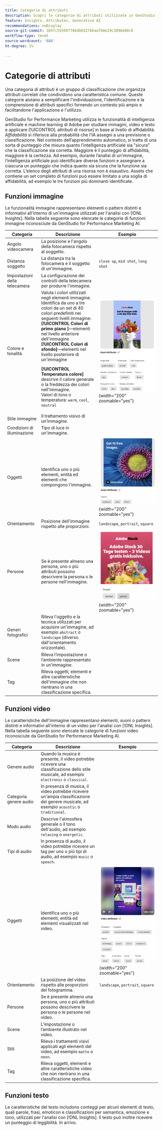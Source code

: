 ```yaml
---
title: Categorie di attributi
description: Scopri le categorie di attributi utilizzate in GenStudio for Performance Marketing.
feature: Insights, Attributes, Generative AI
recommendations: noDisplay
source-git-commit: 3b5fc55595f766db0327b6aefb0e29c3896e00c0
workflow-type: tm+mt
source-wordcount: '684'
ht-degree: 1%

---
```


# Categorie di attributi

Una categoria di attributi è un gruppo di classificazione che organizza attributi correlati che condividono una caratteristica comune. Queste categorie aiutano a semplificare l&#39;individuazione, l&#39;identificazione e la comprensione di attributi specifici fornendo un contesto più ampio e facilitandone l&#39;applicazione e l&#39;utilizzo.

GenStudio for Performance Marketing utilizza le funzionalità di intelligenza artificiale e machine learning di Adobe per studiare immagini, video e testo e applicare [!UICONTROL attributi di risorse] in base al livello di affidabilità. _Affidabilità_ si riferisce alla probabilità che l&#39;IA assegni a una previsione o classificazione. Nel contesto dell’apprendimento automatico, si tratta di una sorta di punteggio che misura quanto l’intelligenza artificiale sia &quot;sicura&quot; che la classificazione sia corretta. Maggiore è il punteggio di affidabilità, maggiore è la certezza. Ad esempio, durante l’analisi di un’immagine, l’intelligenza artificiale può identificare diverse funzioni e assegnare a ciascuna un punteggio che indica quanto sia sicura che la funzione sia corretta. L’elenco degli attributi di una risorsa non è esaustivo. Assets che contiene un set completo di funzioni può essere limitato a una soglia di affidabilità, ad esempio le tre funzioni più dominanti identificate.

## Funzioni immagine

Le funzionalità immagine rappresentano elementi o pattern distinti e informativi all&#39;interno di un&#39;immagine utilizzati per l&#39;analisi con [!DNL Insights]. Nella tabella seguente sono elencate le categorie di funzioni immagine riconosciute da GenStudio for Performance Marketing AI.

<!-- For the writer: turn off word wrap to work with these tables. Option + Z -->

| Categoria | Descrizione | Esempio |
| ----------------------- | ----------------------------------------------------------------------------------------------------- | ------------------------------------------------------------------------------------------------------------------------------------------------------------------------------ |
| Angolo videocamera | La posizione e l&#39;angolo della fotocamera rispetto al soggetto. |                                                                                                                                                                                |
| Distanza soggetto | La distanza tra la fotocamera e il soggetto di un&#39;immagine. | `close up`, `mid shot`, `long shot` |
| Impostazioni della telecamera | La configurazione dei controlli della telecamera per produrre l&#39;immagine. |                                                                                                                                                                                |
| Colore e tonalità | Valuta i colori utilizzati negli elementi immagine. Identifica da uno a tre colori da un set di 40 colori predefiniti nei seguenti livelli immagine:<br>**[!UICONTROL Colori di primo piano ]**—elementi nel livello anteriore dell&#39;immagine<br>**[!UICONTROL Colori di sfondo]**—elementi nel livello posteriore di un&#39;immagine<p>**[!UICONTROL Temperatura colore]** descrive il calore generale o la freddezza dei colori nell&#39;immagine.<br>Valori di tono o temperatura: `warm`, `cool`, `neutral` | ![colori e tonalità fredde](../../assets/category/image-color-temp.png){width="200" zoomable="yes"} |
| Stile immagine | Il trattamento visivo di un’immagine. |                                                                                                                                                                                |
| Condizioni di illuminazione | Tipo di luce in un&#39;immagine. |                                                                                                                                                                                |
| Oggetti | Identifica uno o più elementi, entità ed elementi che compongono l&#39;immagine. | ![girasole, piano, oggetto fiore](../../assets/category/image-objects.png){width="200" zoomable="yes"} |
| Orientamento | Posizione dell&#39;immagine rispetto alle proporzioni. | `landscape`, `portrait`, `square` |
| Persone | Se è presente almeno una persona, uno o più attributi possono descrivere la persona o le persone nell&#39;immagine. | ![donna che danza](../../assets/category/image-people.png){width="200" zoomable="yes"} |
| Generi fotografici | Rileva l&#39;oggetto e la tecnica utilizzati per acquisire un&#39;immagine, ad esempio `abstract` o `landscape` (diverso dall&#39;orientamento orizzontale). |           |
| Scene | Rileva l’impostazione o l’ambiente rappresentato in un’immagine. |                                             |
| Tag | Rileva oggetti, elementi e altre caratteristiche dell&#39;immagine che non rientrano in una classificazione specifica. |                                      |

<!-- Not yet approved by legal
| Attention distribution  | The level of viewer attention spread across an image.                                                 | `high`, `medium`, `low`                                                                                                                                                                                                    |
| Content density         | The amount of information or detail in an image.                                                      | `high`, `medium`, `low`                                                                                                                                                                                                    |
-->

## Funzioni video

Le caratteristiche dell&#39;immagine rappresentano elementi, suoni o pattern distinti e informativi all&#39;interno di un video per l&#39;analisi con [!DNL Insights]. Nella tabella seguente sono elencate le categorie di funzioni video riconosciute da GenStudio for Performance Marketing AI.

| Categoria | Descrizione | Esempio |
| ------------------- | ------------------------------------------------------------------------------------------------------------ | --------------------------------------------------------------------------------------- |
| Genere audio | Quando la musica è presente, il video potrebbe ricevere una classificazione dello stile musicale, ad esempio `electronic` o `classical`. |          |
| Categoria genere audio | In presenza di musica, il video potrebbe ricevere un&#39;ampia classificazione del genere musicale, ad esempio `acoustic` o `traditional`. |          |
| Modo audio | Descrive l&#39;atmosfera generale o il tono dell&#39;audio, ad esempio `relaxing` o `energetic`. |          |
| Tipi di audio | In presenza di audio, il video potrebbe ricevere un tag per uno o più tipi di audio, ad esempio `music` o `speech`. |          |
| Oggetti | Identifica uno o più elementi, entità ed elementi visualizzati nel video. | ![oggetti nel video](../../assets/category/video-objects.png){width="200" zoomable="yes"} |
| Orientamento | La posizione del video rispetto alle proporzioni del fotogramma. | `landscape`, `portrait`, `square` |
| Persone | Se è presente almeno una persona, uno o più attributi possono descrivere la persona o le persone nel video. |        |
| Scene | L’impostazione o l’ambiente illustrato nel video. |        |
| Stili | Rileva i trattamenti visivi applicati agli elementi del video, ad esempio `matte` o `neon`. |        |
| Tag | Rileva oggetti, elementi e altre caratteristiche video che non rientrano in una classificazione specifica. |        |

## Funzioni testo

Le caratteristiche del testo includono conteggi per alcuni elementi di testo, quali parole, frasi, emoticon e classificazioni per semantica, emozione e tono, utilizzati per l&#39;analisi con [!DNL Insights]. Il testo può inoltre ricevere un punteggio di leggibilità. In arrivo.

<!-- Not yet approved by legal

The following table lists the image feature categories recognized by the GenStudio for Performance Marketing AI.

| Category             | Description | Example |
|----------------------|-------------|--------|
| Emojis Count         |             |        |
| HashTags Count       |             |        |
| Keywords             |             |        |
| Marketing Emotions   |             |        |
| Narratives           | Text that represents an overarching situation, theme, or a story. Narratives can communicate values, purpose, or identity that resonates with consumers on many levels.   |        |
| Persuasion Strategies|             |        |
| Readability          |             |        |
| Tone of voice        | | |
-->
